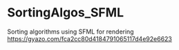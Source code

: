 # SortingAlgos_SFML
Sorting algorithms using SFML for rendering
https://gyazo.com/fca2cc80d4184791065117d4e92e6623
